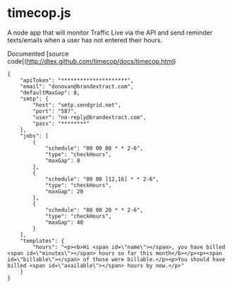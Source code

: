 timecop.js
==========

A node app that will monitor Traffic Live via the API and send reminder texts/emails when a user has not entered their hours.

Documented [source code[(http://dtex.github.com/timecop/docs/timecop.html)

	{
		"apiToken": "*********************",
		"email": "donovan@brandextract.com",
		"defaultMaxGap": 8,
		"smtp": {
			"host": "smtp.sendgrid.net",
			"port": "587",
			"user": "no-reply@brandextract.com",
			"pass": "********"
		},
		"jobs": [
			{
				"schedule": "00 00 08 * * 2-6",
				"type": "checkHours",
				"maxGap": 8
			},
			{
				"schedule": "00 00 [12,16] * * 2-6",
				"type": "checkHours",
				"maxGap": 20
			},
			{
				"schedule": "00 00 20 * * 2-6",
				"type": "checkHours",
				"maxGap": 40
			}
		],
		"templates": {
			"hours": "<p><b>Hi <span id=\"name\"></span>, you have billed <span id=\"minutes\"></span> hours so far this month</b></p><p><span id=\"billable\"></span> of those were billable.</p><p>You should have billed <span id=\"available\"></span> hours by now.</p>"
		}
	}